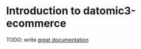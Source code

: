 # Introduction to datomic3-ecommerce

TODO: write [great documentation](http://jacobian.org/writing/what-to-write/)
